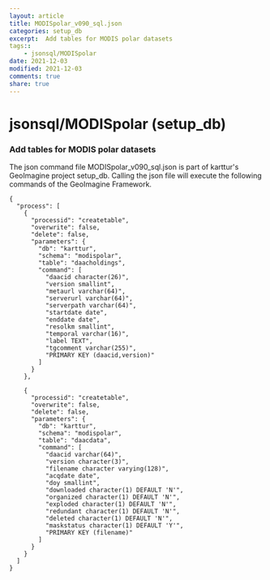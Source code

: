```yaml
---
layout: article
title: MODISpolar_v090_sql.json
categories: setup_db
excerpt:  Add tables for MODIS polar datasets
tags:: 
    - jsonsql/MODISpolar
date: 2021-12-03
modified: 2021-12-03
comments: true
share: true
---
```


# jsonsql/MODISpolar (setup_db)

###  Add tables for MODIS polar datasets

The json command file <span class='file'>MODISpolar_v090_sql.json</span> is part of karttur's GeoImagine project <span class='project'>setup_db</span>. Calling the json file will execute the following commands of the GeoImagine Framework.

```
{
  "process": [
    {
      "processid": "createtable",
      "overwrite": false,
      "delete": false,
      "parameters": {
        "db": "karttur",
        "schema": "modispolar",
        "table": "daacholdings",
        "command": [
          "daacid character(26)",
          "version smallint",
          "metaurl varchar(64)",
          "serverurl varchar(64)",
          "serverpath varchar(64)",
          "startdate date",
          "enddate date",
          "resolkm smallint",
          "temporal varchar(16)",
          "label TEXT",
          "tgcomment varchar(255)",
          "PRIMARY KEY (daacid,version)"
        ]
      }
    },

    {
      "processid": "createtable",
      "overwrite": false,
      "delete": false,
      "parameters": {
        "db": "karttur",
        "schema": "modispolar",
        "table": "daacdata",
        "command": [
          "daacid varchar(64)",
          "version character(3)",
          "filename character varying(128)",
          "acqdate date",
          "doy smallint",
          "downloaded character(1) DEFAULT 'N'",
          "organized character(1) DEFAULT 'N'",
          "exploded character(1) DEFAULT 'N'",
          "redundant character(1) DEFAULT 'N'",
          "deleted character(1) DEFAULT 'N'",
          "maskstatus character(1) DEFAULT 'Y'",
          "PRIMARY KEY (filename)"
        ]
      }
    }
  ]
}
```
